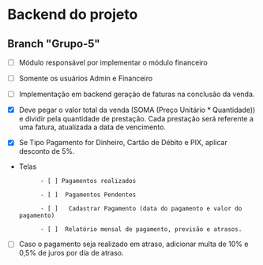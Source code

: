 # Backend do projeto

## Branch "Grupo-5"

- [ ] Módulo responsável por implementar o módulo financeiro

- [ ] Somente os usuários Admin e Financeiro

- [ ] Implementação em backend geração de faturas na conclusão da venda.

- [x] Deve pegar o valor total da venda (SOMA (Preço Unitário \* Quantidade)) e dividir pela quantidade de prestação. Cada prestação será referente a uma fatura, atualizada a data de vencimento.

- [x] Se Tipo Pagamento for Dinheiro, Cartão de Débito e PIX, aplicar desconto de 5%.

- Telas

            - [ ] Pagamentos realizados

            - [ ]  Pagamentos Pendentes

            - [ ]   Cadastrar Pagamento (data do pagamento e valor do pagamento)

            - [ ]  Relatório mensal de pagamento, previsão e atrasos.

- [ ] Caso o pagamento seja realizado em atraso, adicionar multa de 10% e 0,5% de juros por dia de atraso.
